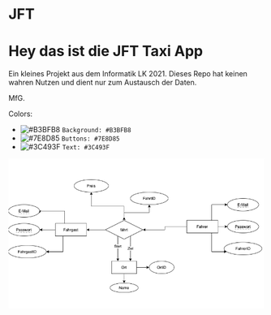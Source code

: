 # JFT

<h1>Hey das ist die JFT Taxi App</h1>

Ein kleines Projekt aus dem Informatik LK 2021.
Dieses Repo hat keinen wahren Nutzen und dient nur zum Austausch der Daten.

MfG.


Colors:

- ![#B3BFB8](https://via.placeholder.com/15/B3BFB8/000000?text=+) `Background: #B3BFB8`
- ![#7E8D85](https://via.placeholder.com/15/7E8D85/000000?text=+) `Buttons: #7E8D85`
- ![#3C493F](https://via.placeholder.com/15/3C493F/000000?text=+) `Text: #3C493F`

![Datenbankschema](https://github.com/TimJ0212/JFT/blob/main/Bildschirmfoto%202021-03-04%20um%2015.38.54.png)
